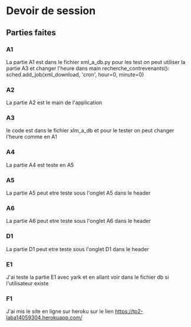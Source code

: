 # Devoir de session

## Parties faites

### A1
La partie A1 est dans le fichier xml_a_db.py pour les test on peut utiliser la partie A3 et changer l'heure dans main recherche_contrevenants():
    sched.add_job(xml_download, 'cron', hour=0, minute=0)
### A2
La partie A2 est le main de l'application

### A3
le code est dans le fichier xlm_a_db et pour le tester on peut changer l'heure comme en A1   

### A4
La partie A4 est teste en A5

### A5
La partie A5 peut etre teste sous l'onglet A5 dans le header

### A6
La partie A6 peut etre teste sous l'onglet A6 dans le header

### D1
La partie D1 peut etre teste sous l'onglet D1 dans le header

### E1
J'ai teste la partie E1 avec yark et en allant voir dans le fichier db si l'utilisateur existe

### F1
J'ai mis le site en ligne sur heroku sur le lien https://tp2-laba14059304.herokuapp.com/
